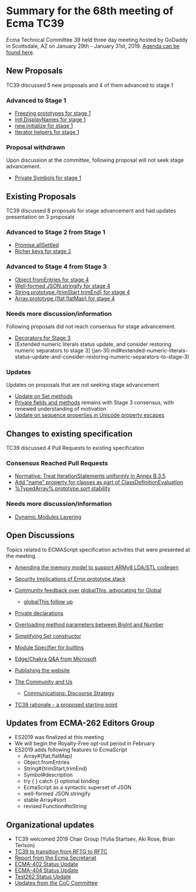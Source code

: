 # Summary for the 68th meeting of Ecma TC39

Ecma Technical Committee 39 held three day meeting hosted by GoDaddy in Scottsdale, AZ on January 29th - January 31st, 2019. [Agenda can be found here](https://github.com/tc39/agendas/blob/master/2019/01.md).

## New Proposals
TC39 discussed 5 new proposals and 4 of them advanced to stage 1
### Advanced to Stage 1
- [Freezing prototypes for stage 1](jan-31.md#freezing-prototypes-for-stage-1) 
- [Intl.DisplayNames for stage 1](jan-31.md#intldisplaynames-for-stage-1)
- [new.initialize for stage 1](jan-31.md#newinitialize-for-stage-1)
- [Iterator helpers for stage 1](jan-31.md#iterator-helpers-for-stage-1)
### Proposal withdrawn
Upon discussion at the committee, following proposal will not seek stage advancement.
- [Private Symbols for stage 1](jan-31.md#private-symbols-for-stage-1)
## Existing Proposals
TC39 discussed 8 proposals for stage advancement and had updates presentation on 3 proposals
### Advanced to Stage 2 from Stage 1
- [Promise.allSettled](jan-30.md#promiseallsettled)
- [Richer keys for stage 2](jan-30.md#richer-keys-for-stage-2)
### Advanced to Stage 4 from Stage 3
- [Object.fromEntries for stage 4](jan-29.md#objectfromentries-for-stage-4)
- [Well-formed JSON.stringify for stage 4](jan-29.md#well-formed-jsonstringify-for-stage-4)
- [String.prototype.{trimStart,trimEnd} for stage 4](jan-29,md#stringprototypetrimstarttrimend-for-stage-4)
- [Array.prototype.{flat,flatMap} for stage 4](jan-29.md#arrayprototypeflatflatmap-for-stage-4)

### Needs more discussion/information
Following proposals did not reach consensus for stage advancement.

- [Decorators for Stage 3](jan-30.md#decorators-for-stage-3)
- [Extended numeric literals status update, and consider restoring numeric separators to stage 3] (jan-30.md#extended-numeric-literals-status-update-and-consider-restoring-numeric-separators-to-stage-3)
### Updates
Updates on proposals that are not seeking stage advancement
- [Update on Set methods](jan-29.md#update-on-set-methods)
- [Private fields and methods](jan-30.md#private-fields-and-methods-refresher) remains with Stage 3 consensus, with renewed understanding of motivation
- [Update on sequence properties in Unicode property escapes](jan-31.md#update-on-sequence-properties-in-unicode-property-escapes)

## Changes to existing specification
TC39 discussed 4 Pull Requests to existing specification
### Consensus Reached Pull Requests 
- [Normative: Treat IterationStatements uniformly in Annex B.3.5](jan-29.md#normative-treat-iterationstatements-uniformly-in-annex-b35)
- [Add "name" property for classes as part of ClassDefinitionEvaluation](jan-29.md#add-name-property-for-classes-as-part-of-classdefinitionevaluation)
- [%TypedArray%.prototype.sort stability](jan-29.md#typedarrayprototypesort-stability)

### Needs more discussion/information
- [Dynamic Modules Layering](jan-30.md#dynamic-modules-layering)

## Open Discussions 
Topics related to ECMAScript specification activities that were presented at the meeting.

- [Amending the memory model to support ARMv8 LDA/STL codegen](jan-30.md#amending-the-memory-model-to-support-armv8-ldastl-codegen)
- [Security Implications of Error.prototype.stack](jan-29.md#security-implications-of-errorprototypestack)
- [Community feedback over globalThis, advocating for Global](jana-29.md#community-developers-and-educators-feedback-over-globalthis-advocating-for-global)
  - [globalThis follow up](jan-31.md#globalthis-follow-up)
- [Private declarations](jan-31.md#private-declarations)
- [Overloading method parameters between BigInt and Number](jan-31.md#overloading-method-parameters-between-bigint-and-number-just-say-no)
- [Simplifying Set constructor](jan-31.md#simplifying-set-constructor)
- [Module Specifier for builtins](jan-31.md#module-specifier-for-builtins)

- [Edge/Chakra Q&A from Microsoft](jan-29.md#edgechakra-qa-from-microsoft-brian-terlson--kevin-smith)
- [Publishing the website](jan-29.md#publishing-the-website)
- [The Community and Us](jan-29.md#the-community-and-us)
  - [Communications: Discourse Strategy](jan-30#discourse-strategy)

- [TC39 rationale - a proposed starting point](jan-31.md#tc39-rationale---a-proposed-starting-point)

## Updates from ECMA-262 Editors Group
- ES2019 was finalized at this meeting
- We will begin the Royalty-Free opt-out period in February
- ES2019 adds following features to EcmaScript
  - Array#{flat,flatMap}
  - Object.fromEntries
  - String#{trimStart,trimEnd}
  - Symbol#description
  - try { } catch {} optional binding
  - EcmaScript as a syntactic superset of JSON
  - well-formed JSON.stringify
  - stable Array#sort
  - revised Function#toString


## Organizational updates
- TC39 welcomed 2019 Chair Group (Yulia Startsev, Aki Rose, Brian Terlson)
- [TC39 to transition from RFTG to RFTC](jan-29.md#tc39-to-transition-from-rftg-to-rftc)
- [Report from the Ecma Secretariat](jan-29.md#report-from-the-ecma-secretariat)
- [ECMA-402 Status Update](jan-29.md#ecma-402-status-update)
- [ECMA-404 Status Update](jan-29.md#ecma-404-status-update)
- [Test262 Status Update](jan-29.md#test262-status-update)
- [Updates from the CoC Committee](jan-29.md#updates-from-the-coc-committee)

